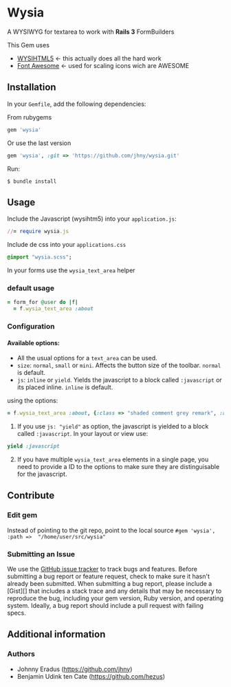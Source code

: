 # Wysia

A WYSIWYG for textarea to work with **Rails 3** FormBuilders

This Gem uses
- [WYSIHTML5][1] <- this actually does all the hard work
- [Font Awesome][2] <- used for scaling icons wich are AWESOME
                                                            
[1]:http://xing.github.com/wysihtml5/
[2]:http://fortawesome.github.com/Font-Awesome/

## Installation

In your `Gemfile`, add the following dependencies:

From rubygems
```ruby
gem 'wysia'
```

Or use the last version
```ruby
gem 'wysia', :git => 'https://github.com/jhny/wysia.git'
```

Run:
```unix
$ bundle install
```
## Usage
Include the Javascript (wysihtm5) into your `application.js`:
```ruby
//= require wysia.js
```
Include de css into your `applications.css`
```sass
@import "wysia.scss";
```
In your forms use the `wysia_text_area` helper

### default usage
```ruby
= form_for @user do |f|
  = f.wysia_text_area :about
```
### Configuration
#### Available options: 
- All the usual options for a `text_area` can be used.
- `size`: `normal`, `small` or `mini`. Affects the button size of the toolbar. `normal` is default.
- `js`: `inline` or `yield`. Yields the javascript to a block called `:javascript` or its placed inline. `inline` is default.

using the options:
```ruby
= f.wysia_text_area :about, {:class => "shaded comment grey remark", :rows => 3, :id => "about_#{@user.id}_remark", :size => "small"}
```

1. If you use `js: "yield"` as option, the javascript is yielded to a block called `:javascript`. In your layout or view use:
```ruby
yield :javascript
```

2. If you have multiple `wysia_text_area` elements in a single page, you need to provide a ID to the options to make sure they are distinguisable for the javascript.

## Contribute

### Edit gem
Instead of pointing to the git repo, point to the local source `#gem 'wysia', :path =>  "/home/user/src/wysia"`

[issues]: https://github.com/jhny/wysia/issues
### Submitting an Issue
We use the [GitHub issue tracker][issues] to track bugs and features. Before
submitting a bug report or feature request, check to make sure it hasn't
already been submitted. When submitting a bug report, please include a [Gist][]
that includes a stack trace and any details that may be necessary to reproduce
the bug, including your gem version, Ruby version, and operating system.
Ideally, a bug report should include a pull request with failing specs.

## Additional information

### Authors

* Johnny Eradus (https://github.com/jhny)
* Benjamin Udink ten Cate (https://github.com/hezus)